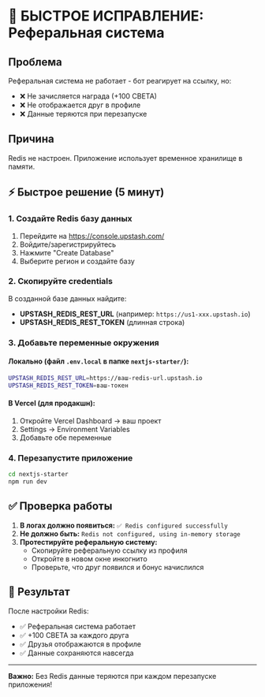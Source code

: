 # 🚨 БЫСТРОЕ ИСПРАВЛЕНИЕ: Реферальная система

## Проблема
Реферальная система не работает - бот реагирует на ссылку, но:
- ❌ Не зачисляется награда (+100 СВЕТА)
- ❌ Не отображается друг в профиле
- ❌ Данные теряются при перезапуске

## Причина
Redis не настроен. Приложение использует временное хранилище в памяти.

## ⚡ Быстрое решение (5 минут)

### 1. Создайте Redis базу данных
1. Перейдите на https://console.upstash.com/
2. Войдите/зарегистрируйтесь
3. Нажмите "Create Database"
4. Выберите регион и создайте базу

### 2. Скопируйте credentials
В созданной базе данных найдите:
- **UPSTASH_REDIS_REST_URL** (например: `https://us1-xxx.upstash.io`)
- **UPSTASH_REDIS_REST_TOKEN** (длинная строка)

### 3. Добавьте переменные окружения

#### Локально (файл `.env.local` в папке `nextjs-starter/`):
```bash
UPSTASH_REDIS_REST_URL=https://ваш-redis-url.upstash.io
UPSTASH_REDIS_REST_TOKEN=ваш-токен
```

#### В Vercel (для продакшн):
1. Откройте Vercel Dashboard → ваш проект
2. Settings → Environment Variables
3. Добавьте обе переменные

### 4. Перезапустите приложение
```bash
cd nextjs-starter
npm run dev
```

## ✅ Проверка работы

1. **В логах должно появиться:** `✅ Redis configured successfully`
2. **Не должно быть:** `Redis not configured, using in-memory storage`
3. **Протестируйте реферальную систему:**
   - Скопируйте реферальную ссылку из профиля
   - Откройте в новом окне инкогнито
   - Проверьте, что друг появился и бонус начислился

## 🎯 Результат
После настройки Redis:
- ✅ Реферальная система работает
- ✅ +100 СВЕТА за каждого друга
- ✅ Друзья отображаются в профиле
- ✅ Данные сохраняются навсегда

---

**Важно:** Без Redis данные теряются при каждом перезапуске приложения! 